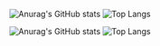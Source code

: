 <!--
**RaufERK/RaufERK** is a ✨ _special_ ✨ repository because its `README.md` (this file) appears on your GitHub profile.

Here are some ideas to get you started:

- 🔭 I’m currently working on ...
- 🌱 I’m currently learning ...
- 👯 I’m looking to collaborate on ...
- 🤔 I’m looking for help with ...
- 💬 Ask me about ...
- 📫 How to reach me: ...
- 😄 Pronouns: ...
- ⚡ Fun fact: ...
-->

![Anurag's GitHub stats](https://github-readme-stats.vercel.app/api?username=RaufERK&theme=gotham&show_icons=true)
![Top Langs](https://github-readme-stats.vercel.app/api/top-langs/?username=RaufERK&theme=gotham&show_icons=true)

![Anurag's GitHub stats](https://github-readme-stats.vercel.app/api?username=RaufERK&theme=blueberry&show_icons=true)
![Top Langs](https://github-readme-stats.vercel.app/api/top-langs/?username=RaufERK&theme=blueberry&show_icons=true)

